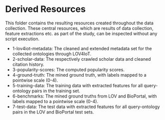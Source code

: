 # Derived Resources

This folder contains the resulting resources created throughout the data collection. These central resources, which are results of data collection, feature extractions etc. as part of the study, can be inspected without any script execution.

- 1-lov4iot-metadata: The cleaned and extended metadata set for the collected ontologies through LOV4IoT.
- 2-scholar-data: The respectively crawled scholar data and cleaned citation history.
- 3-popularity-scores: The computed popularity scores.
- 4-ground-truth: The mined ground truth, with labels mapped to a pointwise scale (0-4).
- 5-training-data: The training data with extracted features for all query-ontology pairs in the training set.
- 6-benchmarks: The mined ground truths from LOV and BioPortal, with labels mapped to a pointwise scale (0-4).
- 7-test-data: The test data with extracted features for all query-ontology pairs in the LOV and BioPortal test sets.
